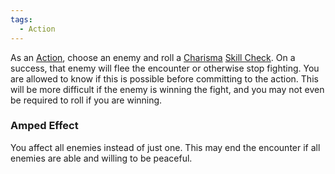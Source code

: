 ```yaml
---  
tags:  
  - Action  
---  
```

As an [Action](./Action.md), choose an enemy and roll a [Charisma](./Charisma.md) [Skill Check](./Skill%20Check.md). On a success, that enemy will flee the encounter or otherwise stop fighting. You are allowed to know if this is possible before committing to the action. This will be more difficult if the enemy is winning the fight, and you may not even be required to roll if you are winning.  
  
### Amped Effect  
You affect all enemies instead of just one. This may end the encounter if all enemies are able and willing to be peaceful.